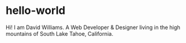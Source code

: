 # hello-world

Hi! I am David Williams. A Web Developer & Designer living in the high mountains of South Lake Tahoe, California.

